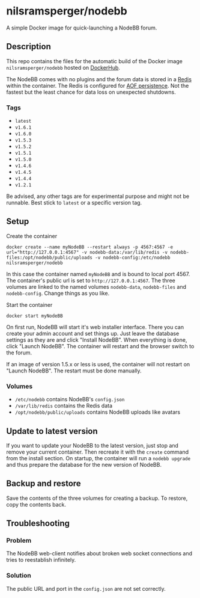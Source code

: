 # nilsramsperger/nodebb
A simple Docker image for quick-launching a NodeBB forum.

## Description
This repo contains the files for the automatic build of the Docker image `nilsramsperger/nodebb` hosted on [DockerHub](https://hub.docker.com/r/nilsramsperger/nodebb/).

The NodeBB comes with no plugins and the forum data is stored in a [Redis](http://redis.io) within the container. 
The Redis is configured for [AOF persistence](http://redis.io/topics/persistence). 
Not the fastest but the least chance for data loss on unexpected shutdowns.

### Tags
* `latest`
* `v1.6.1`
* `v1.6.0`
* `v1.5.3`
* `v1.5.2`
* `v1.5.1`
* `v1.5.0`
* `v1.4.6`
* `v1.4.5`
* `v1.4.4`
* `v1.2.1`

Be advised, any other tags are for experimental purpose and might not be runnable. 
Best stick to `latest` or a specific version tag.

## Setup
Create the container

`docker create --name myNodeBB --restart always -p 4567:4567 -e url="http://127.0.0.1:4567" -v nodebb-data:/var/lib/redis -v nodebb-files:/opt/nodebb/public/uploads -v nodebb-config:/etc/nodebb nilsramsperger/nodebb`

In this case the container named `myNodeBB` and is bound to local port 4567.
The container's public url is set to `http://127.0.0.1:4567`.
The three volumes are linked to the named volumes `nodebb-data`, `nodebb-files` and `nodebb-config`. 
Change things as you like.

Start the container

`docker start myNodeBB`

On first run, NodeBB will start it's web installer interface. 
There you can create your admin account and set things up. 
Just leave the database settings as they are and click "Install NodeBB".
When everything is done, click "Launch NodeBB".
The container will restart and the browser switch to the forum.

If an image of version 1.5.x or less is used, the container will not restart on "Launch NodeBB".
The restart must be done manually.

### Volumes
* `/etc/nodebb` contains NodeBB's `config.json`
* `/var/lib/redis` contains the Redis data
* `/opt/nodebb/public/uploads` contains NodeBB uploads like avatars

## Update to latest version

If you want to update your NodeBB to the latest version, just stop and remove your current container.
Then recreate it with the `create` command from the install section.
On startup, the container will run a `nodebb upgrade` and thus prepare the database for the new version of NodeBB.

## Backup and restore
Save the contents of the three volumes for creating a backup. 
To restore, copy the contents back.

## Troubleshooting

### Problem

The NodeBB web-client notifies about broken web socket connections and tries to reestablish infinitely.
 
### Solution

The public URL and port in the `config.json` are not set correctly.